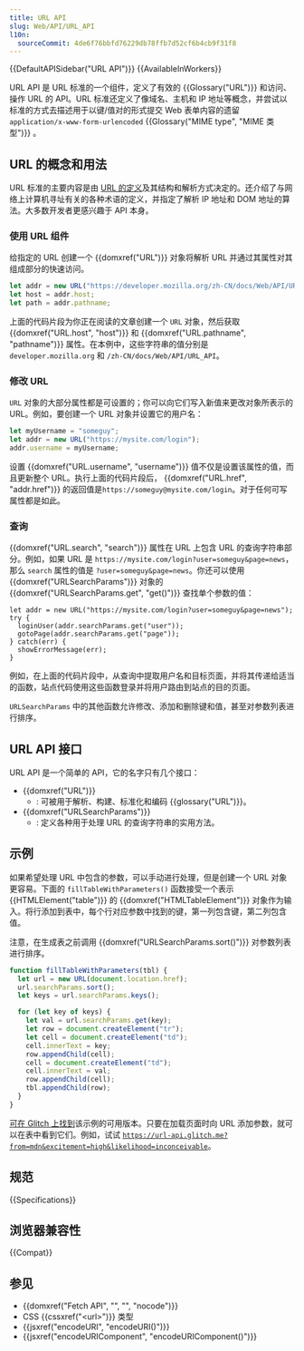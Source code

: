 ```yaml
---
title: URL API
slug: Web/API/URL_API
l10n:
  sourceCommit: 4de6f76bbfd76229db78ffb7d52cf6b4cb9f31f8
---
```


{{DefaultAPISidebar("URL API")}} {{AvailableInWorkers}}

URL API 是 URL 标准的一个组件，定义了有效的 {{Glossary("URL")}} 和访问、操作 URL 的 API。URL 标准还定义了像域名、主机和 IP 地址等概念，并尝试以标准的方式去描述用于以键/值对的形式提交 Web 表单内容的遗留 `application/x-www-form-urlencoded` {{Glossary("MIME type", "MIME 类型")}} 。

## URL 的概念和用法

URL 标准的主要内容是由 [URL 的定义](/zh-CN/docs/Learn/Common_questions/Web_mechanics/What_is_a_URL)及其结构和解析方式决定的。还介绍了与网络上计算机寻址有关的各种术语的定义，并指定了解析 IP 地址和 DOM 地址的算法。大多数开发者更感兴趣于 API 本身。

### 使用 URL 组件

给指定的 URL 创建一个 {{domxref("URL")}} 对象将解析 URL 并通过其属性对其组成部分的快速访问。

```js
let addr = new URL("https://developer.mozilla.org/zh-CN/docs/Web/API/URL_API");
let host = addr.host;
let path = addr.pathname;
```

上面的代码片段为你正在阅读的文章创建一个 `URL` 对象，然后获取 {{domxref("URL.host", "host")}} 和 {{domxref("URL.pathname", "pathname")}} 属性。在本例中，这些字符串的值分别是 `developer.mozilla.org` 和 `/zh-CN/docs/Web/API/URL_API`。

### 修改 URL

`URL` 对象的大部分属性都是可设置的；你可以向它们写入新值来更改对象所表示的 URL。例如，要创建一个 URL 对象并设置它的用户名：

```js
let myUsername = "someguy";
let addr = new URL("https://mysite.com/login");
addr.username = myUsername;
```

设置 {{domxref("URL.username", "username")}} 值不仅是设置该属性的值，而且更新整个 URL。执行上面的代码片段后， {{domxref("URL.href", "addr.href")}} 的返回值是`https://someguy@mysite.com/login`。对于任何可写属性都是如此。

### 查询

{{domxref("URL.search", "search")}} 属性在 URL 上包含 URL 的查询字符串部分。例如，如果 URL 是 `https://mysite.com/login?user=someguy&page=news`，那么 `search` 属性的值是 `?user=someguy&page=news`。你还可以使用 {{domxref("URLSearchParams")}} 对象的 {{domxref("URLSearchParams.get", "get()")}} 查找单个参数的值：

```
let addr = new URL("https://mysite.com/login?user=someguy&page=news");
try {
  loginUser(addr.searchParams.get("user"));
  gotoPage(addr.searchParams.get("page"));
} catch(err) {
  showErrorMessage(err);
}
```

例如，在上面的代码片段中，从查询中提取用户名和目标页面，并将其传递给适当的函数，站点代码使用这些函数登录并将用户路由到站点的目的页面。

`URLSearchParams` 中的其他函数允许修改、添加和删除键和值，甚至对参数列表进行排序。

## URL API 接口

URL API 是一个简单的 API，它的名字只有几个接口：

- {{domxref("URL")}}
  - : 可被用于解析、构建、标准化和编码 {{glossary("URL")}}。
- {{domxref("URLSearchParams")}}
  - : 定义各种用于处理 URL 的查询字符串的实用方法。

## 示例

如果希望处理 URL 中包含的参数，可以手动进行处理，但是创建一个 URL 对象更容易。下面的 `fillTableWithParameters()` 函数接受一个表示 {{HTMLElement("table")}} 的 {{domxref("HTMLTableElement")}} 对象作为输入。将行添加到表中，每个行对应参数中找到的键，第一列包含键，第二列包含值。

注意，在生成表之前调用 {{domxref("URLSearchParams.sort()")}} 对参数列表进行排序。

```js
function fillTableWithParameters(tbl) {
  let url = new URL(document.location.href);
  url.searchParams.sort();
  let keys = url.searchParams.keys();

  for (let key of keys) {
    let val = url.searchParams.get(key);
    let row = document.createElement("tr");
    let cell = document.createElement("td");
    cell.innerText = key;
    row.appendChild(cell);
    cell = document.createElement("td");
    cell.innerText = val;
    row.appendChild(cell);
    tbl.appendChild(row);
  }
}
```

[可在 Glitch 上找到](https://url-api.glitch.me/)该示例的可用版本。只要在加载页面时向 URL 添加参数，就可以在表中看到它们。例如，试试 [`https://url-api.glitch.me?from=mdn&excitement=high&likelihood=inconceivable`](https://url-api.glitch.me/?from=mdn&excitement=high&likelihood=inconceivable)。

## 规范

{{Specifications}}

## 浏览器兼容性

{{Compat}}

## 参见

- {{domxref("Fetch API", "", "", "nocode")}}
- CSS {{cssxref("&lt;url&gt;")}} 类型
- {{jsxref("encodeURI", "encodeURI()")}}
- {{jsxref("encodeURIComponent", "encodeURIComponent()")}}
